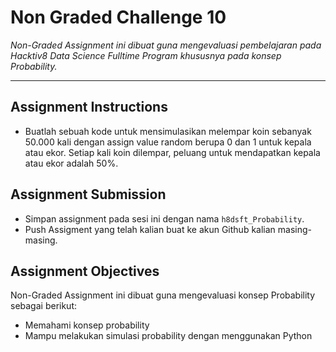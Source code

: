 # Non Graded Challenge 10

_Non-Graded Assignment ini dibuat guna mengevaluasi pembelajaran pada Hacktiv8 Data Science Fulltime Program khususnya pada konsep Probability._

---

## Assignment Instructions

- Buatlah sebuah kode untuk mensimulasikan melempar koin sebanyak 50.000 kali dengan assign value random berupa 0 dan 1 untuk kepala atau ekor. Setiap kali koin dilempar, peluang untuk mendapatkan kepala atau ekor adalah 50%.

## Assignment Submission

- Simpan assignment pada sesi ini dengan nama `h8dsft_Probability`.
- Push Assigment yang telah kalian buat ke akun Github kalian masing-masing.

## Assignment Objectives

Non-Graded Assignment ini dibuat guna mengevaluasi konsep Probability sebagai berikut:

- Memahami konsep probability
- Mampu melakukan simulasi probability dengan menggunakan Python

